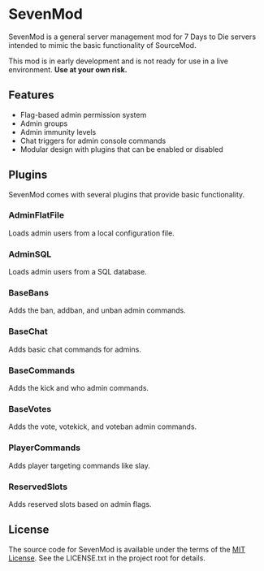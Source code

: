 # SevenMod

SevenMod is a general server management mod for 7 Days to Die servers intended to mimic the basic functionality of SourceMod.

This mod is in early development and is not ready for use in a live environment. **Use at your own risk.**

## Features

* Flag-based admin permission system
* Admin groups
* Admin immunity levels
* Chat triggers for admin console commands
* Modular design with plugins that can be enabled or disabled

## Plugins

SevenMod comes with several plugins that provide basic functionality.

### AdminFlatFile

Loads admin users from a local configuration file.

### AdminSQL

Loads admin users from a SQL database.

### BaseBans

Adds the ban, addban, and unban admin commands.

### BaseChat

Adds basic chat commands for admins.

### BaseCommands

Adds the kick and who admin commands.

### BaseVotes

Adds the vote, votekick, and voteban admin commands.

### PlayerCommands

Adds player targeting commands like slay.

### ReservedSlots

Adds reserved slots based on admin flags.

## License

The source code for SevenMod is available under the terms of the [MIT License](https://github.com/SevenMod/SevenMod/blob/master/LICENSE.txt).
See the LICENSE.txt in the project root for details.
